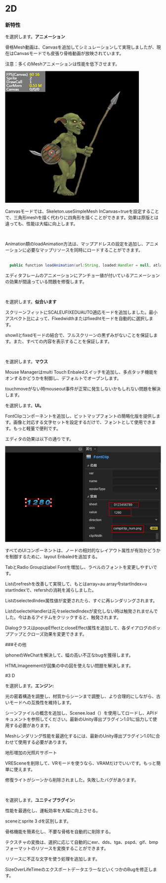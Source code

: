 # 2D

### 新特性

を選択します。**アニメーション**

骨格Mesh動画は、Canvasを追加してシミュレーションして実現しましたが、現在はCanvasモードでも皮張り骨格動画が放映されています。

注意：多くのMeshアニメーションは性能を低下させます。



  ![mesh](imgs/mesh.jpg)

Canvasモードでは、Skeleton.useSimpleMesh InCanvas=trueを設定することで、三角形meshを描く代わりに四角形を描くことができます。効果は原版とは違っても、性能は大幅に向上します。

​

Animation類のloadAnimation方法は、マップアドレスの設定を追加し、アニメーションに必要なマップリソースを同時にロードすることができます。



  
```java

  public function loadAnimation(url:String, loaded:Handler = null, atlas:String = null):Animation
  ```


エディタフレームのアニメーションにアンチョー値が付いているアニメーションの効果が間違っている問題を修復します。

​

を選択します。**似合います**

スクリーンフィットにSCALEUFIXEDUAUTO適応モードを追加しました。最小アスペクト比によって、FIxedwidthまたはfixedhtモードを自動的に選択します。

showllとfixedモードの結合で、フルスクリーンの黒ずみがないことを保証します。また、すべての内容を表示することを保証します。

​

を選択します。**マウス**

Mouse Managerはmulti Touch Enbaledスイッチを追加し、多点タッチ機能をオンするかどうかを制御し、デフォルトでオープンします。

touchmoveがない時mouseout事件が正常に発生しないかもしれない問題を解決します。




を選択します。**UI。**

FontClipコンポーネントを追加し、ビットマップフォントの簡略化版を提供します。画像と対応する文字セットを設定するだけで、フォントとして使用できます。もっと軽量で便利です。

エディタの効果は以下の通りです。



  ![fontclip](imgs/fontclip.png)

すべてのUIコンポーネントは、ノードの相対的なレイアウト属性が有効かどうかを制御するために、layout Enbaledを追加する。

TabとRadio Groupはlabel Fontを増加し、ラベルのフォントを変更しやすいです。

Listのrefreshを改善して実現して、もとはarray=au array今startIndex=u startIndexで、refershの消耗を減らしました。

ListのselectedIndex属性値が変更されたら、すぐに再レンダリングされます。

ListのselecteHandlerは元々selectedIndexが変化しない時は触発されませんでした。今はあるアイテムをクリックすると、触発されます。

DialogクラスはpopupEffectとcloseEffect属性を追加して、各ダイアログのポップアップとクローズ効果を変更できます。

###その他

iphoneのWeChatを解決して、幅の高い不正なbugを獲得します。

HTMLImageementが図集の中の図を使えない問題を解決します。



#3 D

を選択します。**エンジン:**

光の密着構造を調整し、材質からシーンまで調整し、より合理的にしながら、古いモードへの互換性を維持します。

シーンファイルの概念を追加し、Scenee.load（）を使用してロードし、APIドキュメントを参照してください。最新のUnity導出プラグイン1.01に協力して使用する必要があります。

Meshレンダリング性能を最適化するには、最新のUnity導出プラグイン1.01に合わせて使用する必要があります。

地形増加の光照片サポート

VRESceneを削除して、VRモードを使うなら、VRAMだけでいいです。もっと簡単に使えます。

修復ライトがシーンから削除されました。失敗したバグがあります。

​

を選択します。**ユニティプラグイン:**

性能を最適化し、運転効率を大幅に向上させる。

sceneとsprite 3 dを区別します。

骨格機能を簡素化し、不要な骨格を自動的に削除する。

テクスチャの変換は、選択に応じて自動的にexr、dds、tga、pspd、gif、bmpフォーマットのリソースを変換することができます。

リソースに不正な文字を使う処理を追加します。

SizeOverLifeTimeのエクスポートデータエラーなどいくつかのBugを修正します。